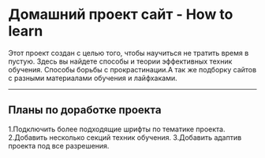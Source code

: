 # Домашний проект сайт - How to learn

Этот проект создан с целью того, чтобы научиться не тратить время в пустую. Здесь вы найдете способы и теории эффективных техник обучения. Способы борьбы с прокрастинации.А так же подборку сайтов с разными материалами обучения и лайфхаками.
___
## Планы по доработке проекта
1.Подключить более подходящие шрифты по тематике проекта.
2.Добавить несколько секций техник обучения.
3.Добавить адаптив проекта под все разрешения.
